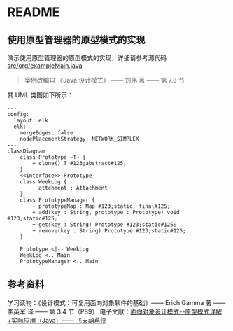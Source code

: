 # README
## 使用原型管理器的原型模式的实现
演示使用原型管理器的原型模式的实现，详细请参考源代码[src/org/exampleMain.java](src/org/example/Main.java)

> 案例改编自 《Java 设计模式》 —— 刘伟 著 —— 第 7.3 节

其 UML 类图如下所示：
```mermaid
---
config:
  layout: elk
  elk:
    mergeEdges: false
    nodePlacementStrategy: NETWORK_SIMPLEX
---
classDiagram
    class Prototype ~T~ {
        + clone() T #123;abstract#125;
    }
    <<Interface>> Prototype
    class WeekLog {
        - attchment : Attachment
    }
    class PrototypeManager {
        - prototypeMap : Map #123;static, final#125;
        + add(key : String, prototype : Prototype) void #123;static#125;
        + get(key : String) Prototype #123;static#125;
        + remove(key : String) Prototype #123;static#125;
    }

    Prototype <|-- WeekLog
    WeekLog <.. Main
    PrototypeManager <.. Main
```
## 参考资料
学习读物：《设计模式：可复用面向对象软件的基础》—— Erich Gamma 著 —— 李英军 译 —— 第 3.4 节（P89）
电子文献：[面向对象设计模式--原型模式详解+实际应用（Java）—— 飞天葫芦侠](https://cloud.tencent.com/developer/article/2244408)